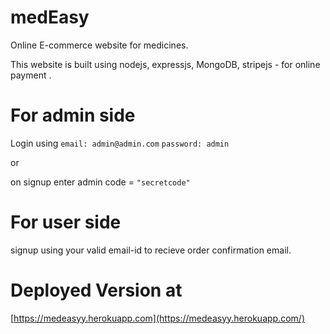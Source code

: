 # medEasy
Online E-commerce website for medicines.

This website is built using nodejs, expressjs, MongoDB, stripejs - for online payment .

# For admin side
Login using
`email: admin@admin.com`  `password: admin`

or

on signup enter admin code = `"secretcode"`

# For user side
signup using your valid email-id to recieve order confirmation email.

# Deployed Version at

[https://medeasyy.herokuapp.com](https://medeasyy.herokuapp.com/)
